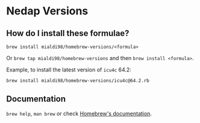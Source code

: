 # Nedap Versions

## How do I install these formulae?
`brew install mialdi98/homebrew-versions/<formula>`

Or `brew tap mialdi98/homebrew-versions` and then `brew install <formula>`.

Example, to install the latest version of `icu4c` 64.2:
```
brew install mialdi98/homebrew-versions/icu4c@64.2.rb
```

## Documentation
`brew help`, `man brew` or check [Homebrew's documentation](https://docs.brew.sh).
